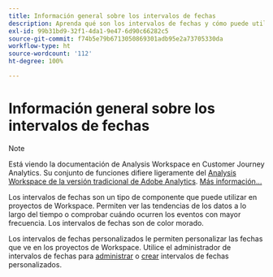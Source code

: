 ```yaml
---
title: Información general sobre los intervalos de fechas
description: Aprenda qué son los intervalos de fechas y cómo puede utilizarlos en el sistema de informes.
exl-id: 99b31bd9-32f1-4da1-9e47-6d90c66282c5
source-git-commit: f74b5e79b6713050869301adb95e2a73705330da
workflow-type: ht
source-wordcount: '112'
ht-degree: 100%

---
```


# Información general sobre los intervalos de fechas

>[!NOTE]
>
>Está viendo la documentación de Analysis Workspace en Customer Journey Analytics. Su conjunto de funciones difiere ligeramente del [Analysis Workspace de la versión tradicional de Adobe Analytics](https://experienceleague.adobe.com/docs/analytics/analyze/analysis-workspace/home.html?lang=es). [Más información...](/help/getting-started/cja-aa.md)

Los intervalos de fechas son un tipo de componente que puede utilizar en proyectos de Workspace. Permiten ver las tendencias de los datos a lo largo del tiempo o comprobar cuándo ocurren los eventos con mayor frecuencia. Los intervalos de fechas son de color morado.

Los intervalos de fechas personalizados le permiten personalizar las fechas que ve en los proyectos de Workspace. Utilice el administrador de intervalos de fechas para [administrar](manage.md) o [crear](create.md) intervalos de fechas personalizados.
